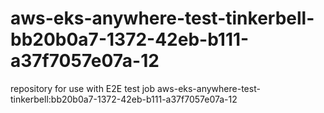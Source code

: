 # aws-eks-anywhere-test-tinkerbell-bb20b0a7-1372-42eb-b111-a37f7057e07a-12
repository for use with E2E test job aws-eks-anywhere-test-tinkerbell:bb20b0a7-1372-42eb-b111-a37f7057e07a-12
